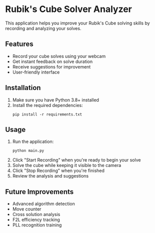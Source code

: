 # Rubik's Cube Solver Analyzer

This application helps you improve your Rubik's Cube solving skills by recording and analyzing your solves.

## Features
- Record your cube solves using your webcam
- Get instant feedback on solve duration
- Receive suggestions for improvement
- User-friendly interface

## Installation

1. Make sure you have Python 3.8+ installed
2. Install the required dependencies:
   ```
   pip install -r requirements.txt
   ```

## Usage

1. Run the application:
   ```
   python main.py
   ```
2. Click "Start Recording" when you're ready to begin your solve
3. Solve the cube while keeping it visible to the camera
4. Click "Stop Recording" when you're finished
5. Review the analysis and suggestions

## Future Improvements
- Advanced algorithm detection
- Move counter
- Cross solution analysis
- F2L efficiency tracking
- PLL recognition training
